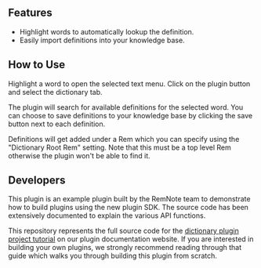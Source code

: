 ## Features

- Highlight words to automatically lookup the definition.
- Easily import definitions into your knowledge base.

## How to Use

Highlight a word to open the selected text menu. Click on the plugin button and select the dictionary tab.

The plugin will search for available definitions for the selected word. You can choose to save definitions to your knowledge base by clicking the save button next to each definition.

Definitions will get added under a Rem which you can specify using the "Dictionary Root Rem" setting. Note that this must be a top level Rem otherwise the plugin won't be able to find it.

## Developers

This plugin is an example plugin built by the RemNote team to demonstrate how to build plugins using the new plugin SDK. The source code has been extensively documented to explain the various API functions.

This repository represents the full source code for the [dictionary plugin project tutorial](https://plugins.remnote.com/in-depth-tutorial/overview) on our plugin documentation website. If you are interested in building your own plugins, we strongly recommend reading through that guide which walks you through building this plugin from scratch.
